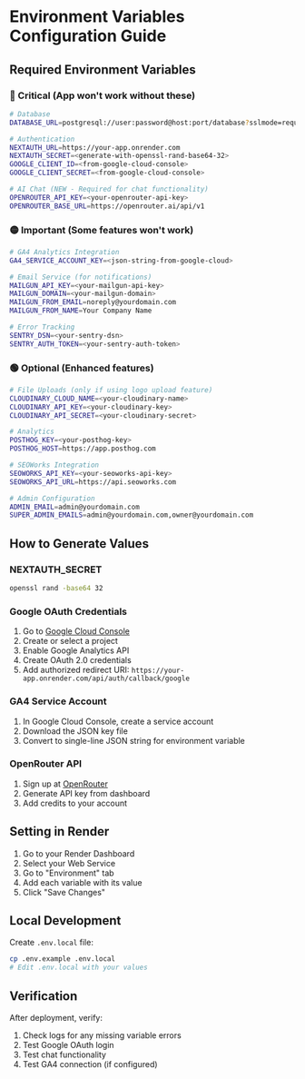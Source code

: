# Environment Variables Configuration Guide

## Required Environment Variables

### 🔴 Critical (App won't work without these)

```bash
# Database
DATABASE_URL=postgresql://user:password@host:port/database?sslmode=require

# Authentication
NEXTAUTH_URL=https://your-app.onrender.com
NEXTAUTH_SECRET=<generate-with-openssl-rand-base64-32>
GOOGLE_CLIENT_ID=<from-google-cloud-console>
GOOGLE_CLIENT_SECRET=<from-google-cloud-console>

# AI Chat (NEW - Required for chat functionality)
OPENROUTER_API_KEY=<your-openrouter-api-key>
OPENROUTER_BASE_URL=https://openrouter.ai/api/v1
```

### 🟡 Important (Some features won't work)

```bash
# GA4 Analytics Integration
GA4_SERVICE_ACCOUNT_KEY=<json-string-from-google-cloud>

# Email Service (for notifications)
MAILGUN_API_KEY=<your-mailgun-api-key>
MAILGUN_DOMAIN=<your-mailgun-domain>
MAILGUN_FROM_EMAIL=noreply@yourdomain.com
MAILGUN_FROM_NAME=Your Company Name

# Error Tracking
SENTRY_DSN=<your-sentry-dsn>
SENTRY_AUTH_TOKEN=<your-sentry-auth-token>
```

### 🟢 Optional (Enhanced features)

```bash
# File Uploads (only if using logo upload feature)
CLOUDINARY_CLOUD_NAME=<your-cloudinary-name>
CLOUDINARY_API_KEY=<your-cloudinary-key>
CLOUDINARY_API_SECRET=<your-cloudinary-secret>

# Analytics
POSTHOG_KEY=<your-posthog-key>
POSTHOG_HOST=https://app.posthog.com

# SEOWorks Integration
SEOWORKS_API_KEY=<your-seoworks-api-key>
SEOWORKS_API_URL=https://api.seoworks.com

# Admin Configuration
ADMIN_EMAIL=admin@yourdomain.com
SUPER_ADMIN_EMAILS=admin@yourdomain.com,owner@yourdomain.com
```

## How to Generate Values

### NEXTAUTH_SECRET
```bash
openssl rand -base64 32
```

### Google OAuth Credentials
1. Go to [Google Cloud Console](https://console.cloud.google.com)
2. Create or select a project
3. Enable Google Analytics API
4. Create OAuth 2.0 credentials
5. Add authorized redirect URI: `https://your-app.onrender.com/api/auth/callback/google`

### GA4 Service Account
1. In Google Cloud Console, create a service account
2. Download the JSON key file
3. Convert to single-line JSON string for environment variable

### OpenRouter API
1. Sign up at [OpenRouter](https://openrouter.ai)
2. Generate API key from dashboard
3. Add credits to your account

## Setting in Render

1. Go to your Render Dashboard
2. Select your Web Service
3. Go to "Environment" tab
4. Add each variable with its value
5. Click "Save Changes"

## Local Development

Create `.env.local` file:
```bash
cp .env.example .env.local
# Edit .env.local with your values
```

## Verification

After deployment, verify:
1. Check logs for any missing variable errors
2. Test Google OAuth login
3. Test chat functionality
4. Test GA4 connection (if configured)